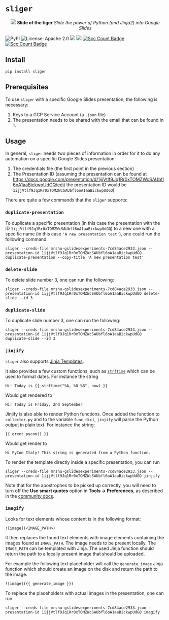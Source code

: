 # `sliger`

<p align="center">
  <img src="https://raw.githubusercontent.com/slidoapp/sliger/main/static/images/sliger-black.png" />
  <strong>Slide of the tiger</strong>
  <em>Slide the power of Python (and Jinja2) into Google Slides</em>
</p>


<p align="center">

  ![PyPI](https://img.shields.io/pypi/v/sliger)
  ![License: Apache 2.0](https://img.shields.io/badge/License-Apache_2.0-green.svg)
  <a href="https://pycqa.github.io/isort/"><img src="https://img.shields.io/badge/%20imports-isort-%231674b1?style=flat&labelColor=ef8336" /></a>
  <a href="https://github.com/psf/black"><img src="https://img.shields.io/badge/code%20style-black-000000.svg" /></a>
  [![Scc Count Badge](https://sloc.xyz/github/slidoapp/sliger/)](https://github.com/slidoapp/sliger/)
  [![Scc Count Badge](https://sloc.xyz/github/slidoapp/sliger/?category=cocomo)](https://github.com/slidoapp/sliger/)

</p>


## Install

    pip install sliger

## Prerequisites

To use `sliger` with a specific Google Slides presentation, the following is necessary:

1. Keys to a GCP Service Account (a `.json` file)
2. The presentation needs to be shared with the email that can be found in 1.

## Usage

In general, `sliger` needs two pieces of information in order for it to
do any automation on a specific Google Slides presentation:

1. The credentials file (the first point in the previous section)
2. The Presentation ID (assuming the presentation can be found at https://docs.google.com/presentation/d/1ijjVtlf9Jq1Rr0xTOMZWcSAUbfl6oA1aaBickwpUdGQ/edit the presentation ID would be `1ijjVtlf9Jq1Rr0xTOMZWcSAUbfl6oA1aaBickwpUdGQ`)

There are quite a few commands that the `sliger` supports:

### `duplicate-presentation`

To duplicate a specific presentation (in this case the presentation with the ID `1ijjVtlf9Jq1Rr0xTOMZWcSAUbfl6oA1aaBickwpUdGQ`) to a new one with a specific name (in this case `'A new presentation test'`), one could run the following command:

    sliger --creds-file mrshu-gslidesexperiments-7cd84ace2933.json --presentation-id 1ijjVtlf9Jq1Rr0xTOMZWcSAUbfl6oA1aaBickwpUdGQ duplicate-presentation --copy-title 'A new presentation test' 

### `delete-slide`

To delete slide number 3, one can run the following:

    sliger --creds-file mrshu-gslidesexperiments-7cd84ace2933.json --presentation-id 1ijjVtlf9Jq1Rr0xTOMZWcSAUbfl6oA1aaBickwpUdGQ delete-slide --id 3

### `duplicate-slide`

To duplicate slide number 3, one can run the following:

    sliger --creds-file mrshu-gslidesexperiments-7cd84ace2933.json --presentation-id 1ijjVtlf9Jq1Rr0xTOMZWcSAUbfl6oA1aaBickwpUdGQ duplicate-slide --id 3

### `jinjify`

`sliger` also supports [Jinja Templates](https://jinja.palletsprojects.com/en/3.1.x/).

It also provides a few custom functions, such as
[`strftime`](https://strftime.org/) which can be used to format dates. For instance the string 

```
Hi! Today is {{ strftime("%A, %O %B", now) }}
```

Would get rendered to

```
Hi! Today is Friday, 2nd September

```

Jinjify is also able to render Python functions. Once added the function to `collector.py` and to the variable `func_dict`, `jinjify` will parse the Python output in plain text.
For instance the string:

```
{{ greet_pycon() }}
```
Would get render to

```
Hi PyCon Italy! This string is generated from a Python function.
```

To render the template directly inside a specific presentation, you can run

    sliger --creds-file mrshu-gslidesexperiments-7cd84ace2933.json --presentation-id 1ijjVtlf9Jq1Rr0xTOMZWcSAUbfl6oA1aaBickwpUdGQ jinjify

Note that for the apostrophes to be picked up correctly, you will need to turn off the **Use smart quotes** option in **Tools -> Preferences**, as described in the [community docs](https://support.google.com/docs/thread/82024200/the-formatting-on-apostrophes-changes-everytime-i-use-the-grammar-spell-check?hl=en).


### `imagify`

Looks for text elements whose content is in the following format:

```
![image](<IMAGE_PATH>)
```

It then replaces the found text elements with image elements containing the images found at 
`IMAGE_PATH`. The image needs to be present locally. The `IMAGE_PATH` can be templated with 
Jinja. The used Jinja function should return the path to a locally present image that should be 
uploaded.

For example the following text placeholder will call the `generate_image` Jinja function which 
should create an image on the disk and return the path to the image. 

```
![image]({{ generate_image }})
```

To replace the placeholders with actual images in the presentation, one can run:

    sliger --creds-file mrshu-gslidesexperiments-7cd84ace2933.json --presentation-id 1ijjVtlf9Jq1Rr0xTOMZWcSAUbfl6oA1aaBickwpUdGQ imagify
